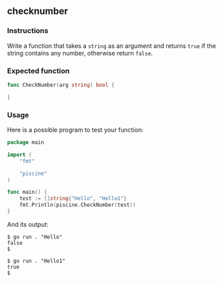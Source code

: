 ## checknumber

### Instructions

Write a function that takes a `string` as an argument and returns `true` if the string contains any number, otherwise return `false`.

### Expected function

```go
func CheckNumber(arg string) bool {

}
```

### Usage

Here is a possible program to test your function:

```go
package main

import (
	"fmt"

	"piscine"
)

func main() {
	test := []string{"Hello", "Hello1"}
	fmt.Println(piscine.CheckNumber(test))
}
```

And its output:

```console
$ go run . "Hello"
false
$

$ go run . "Hello1"
true
$
```
